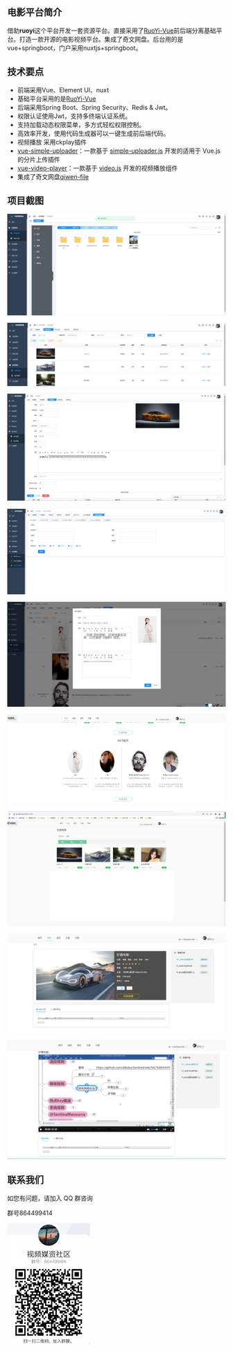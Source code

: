 ## 电影平台简介

借助**ruoyi**这个平台开发一套资源平台。直接采用了[RuoYi-Vue](https://gitee.com/y_project/RuoYi-Vue)前后端分离基础平台。打造一款开源的电影视频平台。集成了奇文网盘。后台用的是vue+springboot，门户采用nuxtjs+springboot。



## 技术要点

- 前端采用Vue、Element UI、nuxt
- 基础平台采用的是[RuoYi-Vue](https://gitee.com/y_project/RuoYi-Vue)
- 后端采用Spring Boot、Spring Security、Redis & Jwt。
- 权限认证使用Jwt，支持多终端认证系统。
- 支持加载动态权限菜单，多方式轻松权限控制。
- 高效率开发，使用代码生成器可以一键生成前后端代码。
- 视频播放 采用ckplay插件 
- [vue-simple-uploader](https://github.com/simple-uploader/vue-uploader/blob/master/README_zh-CN.md)：一款基于 [simple-uploader.js](https://github.com/simple-uploader/Uploader/blob/develop/README_zh-CN.md) 开发的适用于 Vue.js 的分片上传插件
- [vue-video-player](https://github.com/surmon-china/vue-video-player)：一款基于 [video.js](https://docs.videojs.com/) 开发的视频播放组件
- 集成了奇文网盘[qiwen-file](https://gitee.com/qiwen-cloud/qiwen-file)



## 项目截图

![1623589662708](README.assets/1623589662708.png)



![1623589734753](README.assets/1623589734753.png)





![1623589764796](README.assets/1623589764796.png)



![1623589806072](README.assets/1623589806072.png)

![1623589834118](README.assets/1623589834118.png)







![1623590564712](README.assets/1623590564712.png)





![1623590606430](README.assets/1623590606430.png)







![1623590628572](README.assets/1623590628572.png)







![1623590653954](README.assets/1623590653954.png)







##  联系我们

如您有问题，请加入 QQ 群咨询

群号864499414

<img src="README.assets/1623591436656.png" alt="1623591436656" style="zoom:50%;" />

